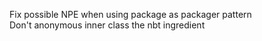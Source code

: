 Fix possible NPE when using package as packager pattern  
Don't anonymous inner class the nbt ingredient  
